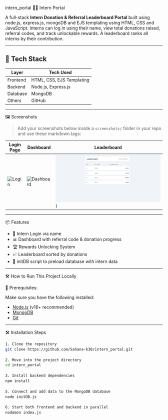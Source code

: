 intern_portal
🧑‍💼 Intern Portal

A full-stack **Intern Donation & Referral Leaderboard Portal** built using node.js, express.js, mongoDB and EJS templating using HTML, CSS and JavaScript. Interns can log in using their name, view total donations raised, referral codes, and track unlockable rewards. A leaderboard ranks all interns by their contribution.

---

## 🚀 Tech Stack

| Layer      | Tech Used                         |
|------------|-----------------------------------|
| Frontend   | HTML, CSS, EJS Templating         |
| Backend    | Node.js, Express.js               |
| Database   | MongoDB                           |
| Others     | GitHub                            |

---

🖼️ Screenshots

> Add your screenshots below inside a `screenshots/` folder in your repo and use these markdown tags:

| Login Page | Dashboard | Leaderboard |
|------------|-----------|-------------|
| ![Login](screenshots/login.png) | ![Dashboard]((https://github.com/Sahana-k30/intern_portal/blob/main/login_she_can.PNG)) | ![Leaderboard](https://github.com/Sahana-k30/intern_portal/blob/main/leaderboard_shecan.PNG)) |

---

 📦 Features

- 🔐 Intern Login via name
- 📊 Dashboard with referral code & donation progress
- 🏆 Rewards Unlocking System
- 📈 Leaderboard sorted by donations
- 🧰 initDB script to preload database with intern data

---

 🛠️ How to Run This Project Locally

 🔧 Prerequisites:

Make sure you have the following installed:

- [Node.js](https://nodejs.org/) (v16+ recommended)
- [MongoDB](https://www.mongodb.com/try/download/community)
- [Git](https://git-scm.com/)

---

🛠 Installation Steps

```bash
1. Clone the repository
git clone https://github.com/Sahana-k30/intern_portal.git

2. Move into the project directory
cd intern_portal

3. Install backend dependencies
npm install

5. Connect and add data to the MongoDB database
node initDB.js

6. Start both frontend and backend in parallel
nodemon index.js
